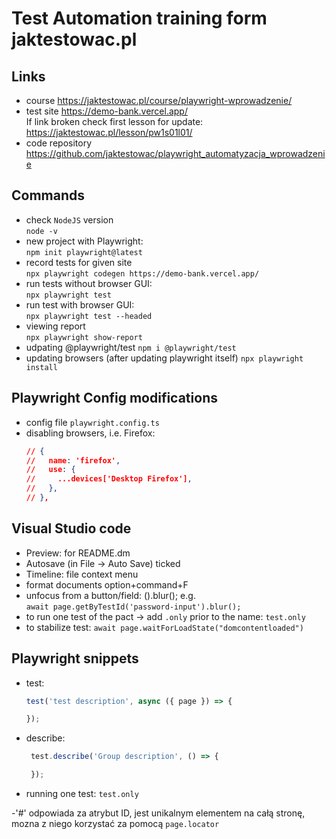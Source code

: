 # Test Automation training form jaktestowac.pl


## Links
- course https://jaktestowac.pl/course/playwright-wprowadzenie/
- test site
https://demo-bank.vercel.app/  
If link broken check first lesson for update:
https://jaktestowac.pl/lesson/pw1s01l01/
- code repository https://github.com/jaktestowac/playwright_automatyzacja_wprowadzenie 


## Commands
- check `NodeJS` version    
`node -v`
- new project with Playwright:  
`npm init playwright@latest`
- record tests for given site  
`npx playwright codegen https://demo-bank.vercel.app/`
- run tests without browser GUI:  
`npx playwright test`
- run test with browser GUI:  
`npx playwright test --headed`
- viewing report  
`npx playwright show-report`  
- udpating @playwright/test
`npm i @playwright/test`
- updating browsers (after updating playwright itself)
`npx playwright install`



## Playwright Config modifications
- config file `playwright.config.ts`
- disabling browsers, i.e. Firefox:
    ```json
    // {
    //   name: 'firefox',
    //   use: {
    //     ...devices['Desktop Firefox'],
    //   },
    // },
    ```

## Visual Studio code  
- Preview: for README.dm   
- Autosave (in File -> Auto Save) ticked    
- Timeline: file context menu  
- format documents option+command+F  
- unfocus from a button/field: ().blur(); e.g.  
 `await page.getByTestId('password-input').blur();`  
- to run one test of the pact -> add `.only` prior to the name: `test.only`
- to stabilize test: `await page.waitForLoadState("domcontentloaded")`



## Playwright snippets
- test:
    ```javascript
    test('test description', async ({ page }) => {
    
    });
    ```
- describe:
    ```javascript
     test.describe('Group description', () => {

     });
    ```
- running one test: `test.only`


-'#' odpowiada za atrybut ID, jest unikalnym elementem na całą stronę, mozna z niego korzystać za pomocą `page.locator`